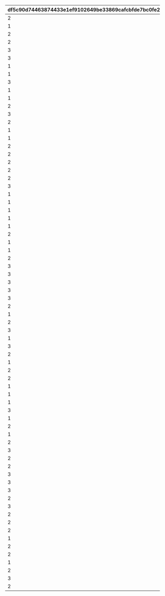 |df5c90d74463874433e1ef9102649be33869cafcbfde7bc0fe25120ea6181250|1f3f7c859b8299b13f8097d4a6d2433405f9ff65eef52f05caf8b09f7ea5398b|5f78dca1f34e405736d99978066a05da633f378d854e84f942c51aeb4f8d1223|7ca9197334ab580362c884d9baa04a369f34b165da45e36b8e1c46475cc1deca|23d872984e68876290dfe5385eaee86dbd821d641334c2ff5d05468d3d6dfe7c|617c8eef479ea6119aa3c62506a299d7862a9c642090694ff8a6ca8b7beae136|b0b8500715bee0debd626fca24672491e4d998d88bc8cbbbc969aa2ce72c9641|4e5a7503cefe40a67c68ab400c72ee7b99c205b57ea083174dc9786fb5b3cbef|420d0ef03fe576a952c860e1ce22b5adc92733615fb24f0a695f14f8987ecefe|
| --- | --- | --- | --- | --- | --- | --- | --- | --- |
|2|6|3|1|2|2|100101|1|3|
|1|5|2|2|1|1|100201|3|3|
|2|7|3|3|3|1|100301|1|2|
|2|13|3|3|2|2|100401|1|2|
|3|18|1|2|2|2|100501|2|3|
|3|25|2|2|2|1|100601|1|3|
|1|26|2|2|3|2|100701|3|3|
|1|40|1|3|3|2|100801|3|2|
|3|34|3|2|3|1|100901|1|2|
|1|8|2|2|1|1|101001|3|3|
|1|56|2|2|2|3|101101|2|3|
|2|43|3|2|2|3|101201|1|1|
|3|33|1|3|2|1|101301|1|3|
|2|11|1|2|1|1|101401|3|2|
|1|42|2|3|1|1|101501|3|2|
|1|46|1|3|2|3|101601|2|3|
|2|10|1|2|2|3|101701|1|3|
|2|45|1|3|1|1|101801|3|2|
|2|12|3|1|1|2|102001|2|3|
|2|30|2|3|1|1|102101|1|3|
|2|24|2|3|1|3|102201|1|1|
|3|31|3|1|2|2|102301|1|3|
|1|29|1|2|1|3|102501|3|2|
|1|51|2|1|1|2|102601|3|3|
|1|36|3|3|3|2|102701|2|1|
|1|28|1|3|1|2|102801|2|2|
|1|52|2|2|1|2|102901|2|3|
|2|39|1|3|2|1|103001|2|3|
|1|27|3|1|3|2|103101|3|2|
|1|19|3|2|2|2|103201|3|1|
|2|48|3|1|2|1|103301|2|3|
|3|20|2|2|1|2|103401|2|1|
|3|14|1|2|3|2|103601|3|1|
|3|17|1|3|3|2|103701|1|2|
|3|49|2|1|3|1|103801|3|2|
|3|44|2|1|1|3|104001|2|1|
|2|53|1|2|3|2|104201|3|2|
|1|9|3|2|3|3|104301|1|2|
|2|23|3|1|3|1|104401|3|2|
|3|38|2|2|1|1|104501|2|2|
|1|21|2|1|2|3|104601|3|2|
|3|15|1|2|3|3|104701|1|2|
|2|22|2|3|3|3|104801|1|1|
|1|55|3|2|1|2|104901|2|2|
|2|47|1|2|1|3|105001|2|3|
|2|35|1|1|3|3|105101|3|1|
|1|50|2|2|2|2|105201|2|3|
|1|37|3|3|3|2|105301|1|2|
|1|54|2|1|2|3|105401|2|3|
|3|41|3|1|1|1|105501|2|2|
|1|32|2|2|3|3|105601|1|3|
|2|67|2|2|1|2|105701|1|3|
|1|1|2|2|2|2|105801|2|3|
|2|2|2|2|1|1|105901|3|2|
|3|3|1|1|3|3|106001|2|2|
|2|58|3|2|2|2|106101|1|3|
|2|68|3|1|1|2|106301|1|3|
|3|4|2|2|1|2|106401|1|3|
|3|61|1|2|3|2|106501|1|3|
|3|62|1|1|2|2|106601|3|3|
|2|60|1|2|3|1|106701|2|2|
|3|57|1|2|1|2|106801|1|1|
|2|59|2|1|3|1|107001|3|1|
|2|16|2|3|3|2|107101|1|1|
|2|70|2|2|1|1|109201|2|2|
|1|72|2|2|2|3|109301|2|3|
|2|71|1|3|3|3|109401|1|2|
|2|64|2|2|1|3|110801|1|2|
|1|65|1|3|2|2|110901|2|2|
|2|63|1|1|3|1|111001|3|3|
|3|69|2|1|2|3|111401|2|2|
|2|66|1|2|2|3|118001|3|1|